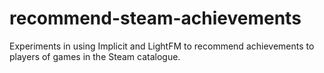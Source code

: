 # recommend-steam-achievements
Experiments in using Implicit and LightFM to recommend achievements to players of games in the Steam catalogue.
